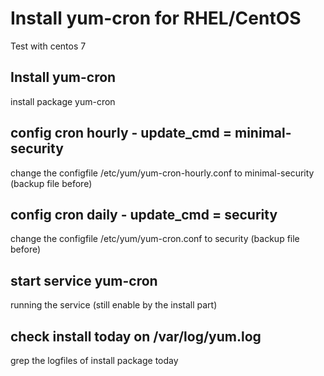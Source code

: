 # Install yum-cron for RHEL/CentOS

Test with centos 7

## Install yum-cron
install package yum-cron

## config cron hourly - update_cmd = minimal-security
change the configfile /etc/yum/yum-cron-hourly.conf to minimal-security (backup file before)

## config cron daily - update_cmd = security
change the configfile /etc/yum/yum-cron.conf to security (backup file before)

## start service yum-cron
running the service (still enable by the install part)

## check install today on /var/log/yum.log
grep the logfiles of install package today

